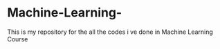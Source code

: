 # Machine-Learning-
This is my repository for the all the codes i ve done in Machine Learning Course
